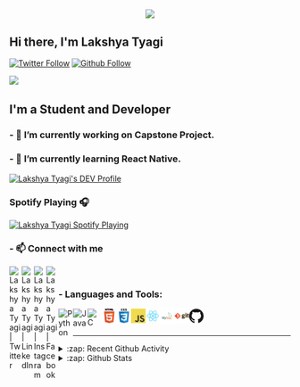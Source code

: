 <div align="center">
<img src="https://user-images.githubusercontent.com/42115530/92640221-9728ca00-f2fa-11ea-8994-c72b26e937de.gif" align="center"/>
</div>

## Hi there, I'm Lakshya Tyagi
[![Twitter Follow](https://img.shields.io/twitter/follow/lakshyatyagi24?color=1DA1F2&logo=twitter&style=for-the-badge)](https://twitter.com/intent/follow?original_referer=https%3A%2F%2Fgithub.com%2Flakshyatyagi24&screen_name=lakshyatyagi24)
[![Github Follow](https://img.shields.io/github/followers/lakshyatyagi24?color=1DA1F2&logo=github&label=follow%20%40lakshyatyagi24&style=for-the-badge)](https://github.com/login?return_to=%2Flakshyatyagi24)

![](https://komarev.com/ghpvc/?username=lakshyatyagi24&color=47ccb3)

## I'm a Student and Developer

### - 🔭 I’m currently working on Capstone Project.
### - 🌱 I’m currently learning React Native.
<a href="https://dev.to/lakshyatyagi24">
  <img src="https://d2fltix0v2e0sb.cloudfront.net/dev-badge.svg" alt="Lakshya Tyagi's DEV Profile" height="30" width="30">
</a>

### Spotify Playing 🎧
[<img src="https://now-playing-codestackr.vercel.app/api/spotify-playing" alt="Lakshya Tyagi Spotify Playing" width="350" />](https://open.spotify.com/user/315as6ypnsfu44b4lf66cdqlxm5e)

### - 📫 Connect with me
[<img align="left" alt="Lakshya Tyagi | Twitter" width="22px" src="https://cdn.jsdelivr.net/npm/simple-icons@v3/icons/twitter.svg" />][twitter]
[<img align="left" alt="Lakshya Tyagi | LinkedIn" width="22px" src="https://cdn.jsdelivr.net/npm/simple-icons@v3/icons/linkedin.svg" />][linkedin]
[<img align="left" alt="Lakshya Tyagi | Instagram" width="22px" src="https://cdn.jsdelivr.net/npm/simple-icons@v3/icons/instagram.svg" />][instagram]
[<img align="left" alt="Lakshya Tyagi | Facebook" width="22px" src="https://cdn.jsdelivr.net/npm/simple-icons@v3/icons/facebook.svg" />][facebook]

<BR />

### - Languages and Tools:
[<img align="left" alt="Python" width="26px" src="https://unpkg.com/simple-icons@v3/icons/python.svg" />](https://www.python.org/)
[<img align="left" alt="Java" width="26px" src="https://unpkg.com/simple-icons@v3/icons/java.svg" />](https://www.java.com/en/)
[<img align="left" alt="C" width="26px" src="https://unpkg.com/simple-icons@v3/icons/C.svg" />](https://en.wikipedia.org/wiki/C_(programming_language))
[<img align="left" alt="HTML5" width="26px" src="https://raw.githubusercontent.com/github/explore/80688e429a7d4ef2fca1e82350fe8e3517d3494d/topics/html/html.png" />](https://en.wikipedia.org/wiki/HTML)
[<img align="left" alt="CSS3" width="26px" src="https://raw.githubusercontent.com/github/explore/80688e429a7d4ef2fca1e82350fe8e3517d3494d/topics/css/css.png" />](https://en.wikipedia.org/wiki/CSS)
[<img align="left" alt="JavaScript" width="26px" src="https://raw.githubusercontent.com/github/explore/80688e429a7d4ef2fca1e82350fe8e3517d3494d/topics/javascript/javascript.png" />](https://en.wikipedia.org/wiki/JavaScript)
[<img align="left" alt="React" width="26px" src="https://raw.githubusercontent.com/github/explore/80688e429a7d4ef2fca1e82350fe8e3517d3494d/topics/react/react.png" />](https://reactjs.org/)
[<img align="left" alt="MySQL" width="26px" src="https://raw.githubusercontent.com/github/explore/80688e429a7d4ef2fca1e82350fe8e3517d3494d/topics/mysql/mysql.png" />](https://www.mysql.com/)
[<img align="left" alt="Git" width="26px" src="https://raw.githubusercontent.com/github/explore/80688e429a7d4ef2fca1e82350fe8e3517d3494d/topics/git/git.png" />](https://git-scm.com/)
[<img align="left" alt="GitHub" width="26px" src="https://raw.githubusercontent.com/github/explore/78df643247d429f6cc873026c0622819ad797942/topics/github/github.png" />](https://github.com)
<br>
<BR />

---

<details>
  <summary>:zap: Recent Github Activity</summary>
  
  <!--START_SECTION:activity-->
1. ❗️ Opened issue [#112](https://github.com/StudentCode-in/StudentCode-in.github.io/issues/112) in [StudentCode-in/StudentCode-in.github.io](https://github.com/StudentCode-in/StudentCode-in.github.io)
2. ❗️ Opened issue [#111](https://github.com/StudentCode-in/StudentCode-in.github.io/issues/111) in [StudentCode-in/StudentCode-in.github.io](https://github.com/StudentCode-in/StudentCode-in.github.io)
3. 💪 Opened PR [#4](https://github.com/lakshyatyagi24/Polling-Platform/pull/4) in [lakshyatyagi24/Polling-Platform](https://github.com/lakshyatyagi24/Polling-Platform)
4. 💪 Opened PR [#3](https://github.com/lakshyatyagi24/Polling-Platform/pull/3) in [lakshyatyagi24/Polling-Platform](https://github.com/lakshyatyagi24/Polling-Platform)
5. 🎉 Merged PR [#2](https://github.com/lakshyatyagi24/Polling-Platform/pull/2) in [lakshyatyagi24/Polling-Platform](https://github.com/lakshyatyagi24/Polling-Platform)
<!--END_SECTION:activity-->
  
  
</details>

<details>
  <summary>:zap: Github Stats</summary> 

![Lakshya's github stats](https://github-readme-stats.vercel.app/api?username=Lakshyatyagi24&show_icons=true&theme=radical)
![Top Langs](https://github-readme-stats.vercel.app/api/top-langs/?username=Lakshyatyagi24&layout=compact&theme=radical)
</details>

[twitter]: https://twitter.com/LakshyaTyagi24
[linkedin]: https://www.linkedin.com/in/lakshyatyagi24/
[instagram]: https://www.instagram.com/lakshya.tyagi/
[facebook]: https://facebook.com/lakshya.tyagi.77
